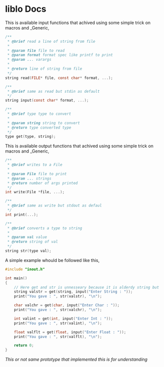 # liblo Docs

This is available input functions that achived using some simple trick on macros and _Generic,

~~~c
/**
 * @brief read a line of string from file
 * 
 * @param file file to read
 * @param format format spec like printf to print
 * @param ... varargs
 * 
 * @return line of string from file
 */
string read(FILE* file, const char* format, ...);

/**
 * @brief same as read but stdin as default
 */
string input(const char* format, ...);

/**
 * @brief type type to convert
 * 
 * @param string string to convert
 * @return type converted type
 */
type get(type, string);
~~~

This is available output functions that achived using some simple trick on macros and _Generic,

~~~c
/**
 * @brief writes to a File
 * 
 * @param File file to print
 * @param ... strings
 * @return number of args printed
 */
int write(File *file, ...);

/**
 * @brief same as write but stdout as defaul
 */
int print(...);

/**
 * @brief converts a type to string
 * 
 * @param val value
 * @return string of val
 */
string str(type val);
~~~

A simple example whould be followed like this,

~~~c
#include "inout.h"

int main()
{
    // Here get and str is unnesseary because it is alderdy string but may help begineers to understand better
    string valstr = get(string, input("Enter String : "));
    print("You gave : ", str(valstr), "\n");

    char valchr = get(char, input("Enter Char : "));
    print("You gave : ", str(valchr), "\n");

    int valint = get(int, input("Enter Int : "));
    print("You gave : ", str(valint), "\n");

    float valflt = get(float, input("Enter Float : "));
    print("You gave : ", str(valflt), "\n");

    return 0;
}
~~~

_This or not same prototype that implemented this is for understanding_
